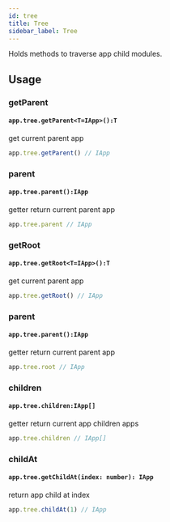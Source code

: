 ```yaml
---
id: tree
title: Tree
sidebar_label: Tree
---
```


Holds methods to traverse app child modules.

## Usage
### getParent
#### `app.tree.getParent<T=IApp>():T`
get current parent app
```typescript
app.tree.getParent() // IApp
```
### parent
#### `app.tree.parent():IApp`
getter return current parent app
```typescript
app.tree.parent // IApp
```
### getRoot
#### `app.tree.getRoot<T=IApp>():T`
get current parent app
```typescript
app.tree.getRoot() // IApp
```
### parent
#### `app.tree.parent():IApp`
getter return current parent app
```typescript
app.tree.root // IApp
```
### children
#### `app.tree.children:IApp[]`
getter return current app children apps
```typescript
app.tree.children // IApp[]
```
### childAt
#### `app.tree.getChildAt(index: number): IApp`
 return app child at index
```typescript
app.tree.childAt(1) // IApp
```


